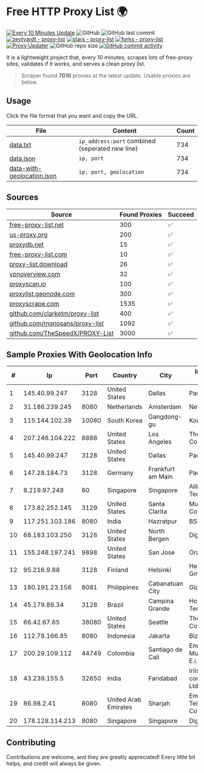 
# Free HTTP Proxy List 🌍

[![Every 10 Minutes Update](https://github.com/mertguvencli/http-proxy-list/actions/workflows/main.yml/badge.svg?branch=main)](https://github.com/mertguvencli/http-proxy-list/actions/workflows/main.yml)
![GitHub](https://img.shields.io/github/license/mertguvencli/http-proxy-list)
![GitHub last commit](https://img.shields.io/github/last-commit/mertguvencli/http-proxy-list)
[![zevtyardt - proxy-list](https://img.shields.io/static/v1?label=zevtyardt&message=proxy-list&color=blue&logo=github)](https://github.com/zevtyardt/proxy-list "Go to GitHub repo")
[![stars - proxy-list](https://img.shields.io/github/stars/zevtyardt/proxy-list?style=social)](https://github.com/zevtyardt/proxy-list)
[![forks - proxy-list](https://img.shields.io/github/forks/zevtyardt/proxy-list?style=social)](https://github.com/zevtyardt/proxy-list)
[![Proxy Updater](https://github.com/zevtyardt/proxy-list/workflows/Proxy%20Updater/badge.svg)](https://github.com/zevtyardt/proxy-list/actions?query=workflow:"Proxy+Updater")
![GitHub repo size](https://img.shields.io/github/repo-size/zevtyardt/proxy-list)
[![GitHub commit activity](https://img.shields.io/github/commit-activity/m/zevtyardt/proxy-list?logo=commits)](https://github.com/zevtyardt/proxy-list/commits/main)

It is a lightweight project that, every 10 minutes, scrapes lots of free-proxy sites, validates if it works, and serves a clean proxy list.

> Scraper found **7010** proxies at the latest update. Usable proxies are below.

## Usage

Click the file format that you want and copy the URL.

|File|Content|Count|
|----|-------|-----|
|[data.txt](https://raw.githubusercontent.com/mertguvencli/http-proxy-list/main/proxy-list/data.txt)|`ip_address:port` combined (seperated new line)|734|
|[data.json](https://raw.githubusercontent.com/mertguvencli/http-proxy-list/main/proxy-list/data.json)|`ip, port`|734|
|[data-with-geolocation.json](https://raw.githubusercontent.com/mertguvencli/http-proxy-list/main/proxy-list/data-with-geolocation.json)|`ip, port, geolocation`|734|

## Sources

|Source|Found Proxies|Succeed|
|------|-------------|-------|
|[free-proxy-list.net](https://free-proxy-list.net)|300|✅|
|[us-proxy.org](https://www.us-proxy.org)|200|✅|
|[proxydb.net](http://proxydb.net)|15|✅|
|[free-proxy-list.com](https://free-proxy-list.com/?page=&port=&type%5B%5D=http&type%5B%5D=https&up_time=0&search=Search)|10|✅|
|[proxy-list.download](https://www.proxy-list.download/HTTP)|26|✅|
|[vpnoverview.com](https://vpnoverview.com/privacy/anonymous-browsing/free-proxy-servers)|32|✅|
|[proxyscan.io](https://www.proxyscan.io)|100|✅|
|[proxylist.geonode.com](https://proxylist.geonode.com/api/proxy-list?limit=300&page=1&sort_by=lastChecked&sort_type=desc&protocols=http,https)|300|✅|
|[proxyscrape.com](https://api.proxyscrape.com/v2/?request=displayproxies&protocol=http&timeout=10000&country=all&ssl=all&anonymity=all)|1535|✅|
|[github.com/clarketm/proxy-list](https://raw.githubusercontent.com/clarketm/proxy-list/master/proxy-list-raw.txt)|400|✅|
|[github.com/monosans/proxy-list](https://raw.githubusercontent.com/monosans/proxy-list/main/proxies/http.txt)|1092|✅|
|[github.com/TheSpeedX/PROXY-List](https://raw.githubusercontent.com/TheSpeedX/PROXY-List/master/http.txt)|3000|✅|


## Sample Proxies With Geolocation Info

|#|Ip|Port|Country|City|Internet Service Provider|
|-|--|----|-------|----|-------------------------|
|1|145.40.99.247|3128|United States|Dallas|Packet Host, Inc.|
|2|31.186.239.245|8080|Netherlands|Amsterdam|NetSkope Inc|
|3|115.144.102.39|10080|South Korea|Gangdong-gu|Korea Telecom|
|4|207.246.104.222|8888|United States|Los Angeles|The Constant Company|
|5|145.40.99.247|3128|United States|Dallas|Packet Host, Inc.|
|6|147.28.184.73|3128|Germany|Frankfurt am Main|Packet Host, Inc.|
|7|8.219.97.248|80|Singapore|Singapore|Alibaba (US) Technology Co., Ltd.|
|8|173.82.252.145|3129|United States|Santa Clarita|Multacom Corporation|
|9|117.251.103.186|8080|India|Hazratpur|BSNL Internet|
|10|68.183.103.250|3128|United States|North Bergen|DigitalOcean, LLC|
|11|155.248.197.241|9898|United States|San Jose|Oracle Corporation|
|12|95.216.9.88|3128|Finland|Helsinki|Hetzner Online GmbH|
|13|180.191.23.156|8081|Philippines|Cabanatuan City|Globe Telecom|
|14|45.179.89.34|3128|Brazil|Campina Grande|Hostzone Tecnologia LTDA|
|15|66.42.67.65|38080|United States|Seattle|The Constant Company|
|16|112.78.166.85|8080|Indonesia|Jakarta|Biznet Networks|
|17|200.29.109.112|44749|Colombia|Santiago de Cali|Empresas Municipales De Cali E.i.c.e. E.S.P.|
|18|43.239.155.5|32650|India|Faridabad|IriisNet communication Pvt Ltd|
|19|86.98.2.41|8080|United Arab Emirates|Sharjah|Emirates Telecommunications Corporation|
|20|178.128.114.213|8080|Singapore|Singapore|DigitalOcean, LLC|



## Contributing

Contributions are welcome, and they are greatly appreciated! Every
little bit helps, and credit will always be given.

